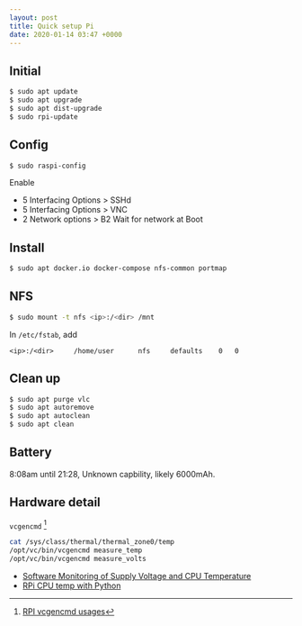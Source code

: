 ```yaml
---
layout: post
title: Quick setup Pi
date: 2020-01-14 03:47 +0000
---
```


## Initial

```bash
$ sudo apt update
$ sudo apt upgrade
$ sudo apt dist-upgrade
$ sudo rpi-update
```

## Config

```bash
$ sudo raspi-config
```

Enable 
 - 5 Interfacing Options > SSHd
 - 5 Interfacing Options > VNC
 - 2 Network options > B2 Wait for network at Boot

## Install


```bash
$ sudo apt docker.io docker-compose nfs-common portmap
```


## NFS
```bash
$ sudo mount -t nfs <ip>:/<dir> /mnt
```

In `/etc/fstab`, add 

```
<ip>:/<dir>		/home/user		nfs 	defaults	0	0
```


## Clean up

```bash
$ sudo apt purge vlc
$ sudo apt autoremove
$ sudo apt autoclean
$ sudo apt clean
```


## Battery

8:08am until 21:28, Unknown capbility, likely 6000mAh.

## Hardware detail

`vcgencmd` [^vcgencmd]

[^vcgencmd]: [RPI vcgencmd usages](https://elinux.org/RPI_vcgencmd_usage)

```bash
cat /sys/class/thermal/thermal_zone0/temp 
/opt/vc/bin/vcgencmd measure_temp
/opt/vc/bin/vcgencmd measure_volts
```

* [Software Monitoring of Supply Voltage and CPU Temperature](https://www.raspberrypi.org/forums/viewtopic.php?t=30697)
* [RPi CPU temp with Python](https://www.raspberrypi.org/forums/viewtopic.php?t=185244)

